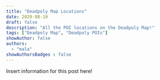 ```yaml
---
title: "Deadpoly Map Locations"
date: 2020-08-10
draft: false
description: "All the POI locations on the Deadpoly Map!"
tags: ["Deadpoly Map", "Deadpoly POIs"]
showAuthor: false
authors:
  - "mala"
showAuthorsBadges : false 
---
```


Insert information for this post here!